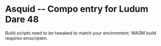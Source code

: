 # Asquid -- Compo entry for Ludum Dare 48

Build scripts need to be tweaked to match your environment. WASM build requires emscripten.
